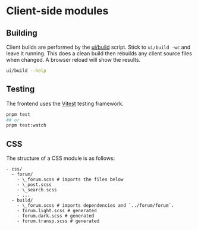 # Client-side modules

## Building

Client builds are performed by the [ui/build](./.build/readme) script. Stick to `ui/build -wc` and leave it running. This does a clean build then rebuilds any client source files when changed. A browser reload will show the results.

```bash
ui/build --help
```

## Testing

The frontend uses the [Vitest](https://vitest.dev/) testing framework.

```bash
pnpm test
## or
pnpm test:watch
```

## CSS

The structure of a CSS module is as follows:

```
- css/
  - forum/
    - \_forum.scss # imports the files below
    - \_post.scss
    - \_search.scss
    - ...
  - build/
    - \_forum.scss # imports dependencies and `../forum/forum`.
    - forum.light.scss # generated
    - forum.dark.scss # generated
    - forum.transp.scss # generated
```
